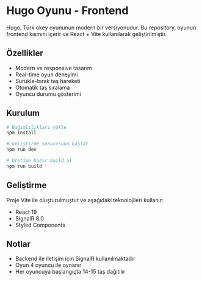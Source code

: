 # Hugo Oyunu - Frontend

Hugo, Türk okey oyununun modern bir versiyonudur. Bu repository, oyunun frontend kısmını içerir ve React + Vite kullanılarak geliştirilmiştir.

## Özellikler

- Modern ve responsive tasarım
- Real-time oyun deneyimi
- Sürükle-bırak taş hareketi
- Otomatik taş sıralama
- Oyuncu durumu gösterimi

## Kurulum

```bash
# Bağımlılıkları yükle
npm install

# Geliştirme sunucusunu başlat
npm run dev

# Üretime hazır build al
npm run build
```

## Geliştirme

Proje Vite ile oluşturulmuştur ve aşağıdaki teknolojileri kullanır:
- React 19
- SignalR 8.0
- Styled Components

## Notlar

- Backend ile iletişim için SignalR kullanılmaktadır
- Oyun 4 oyuncu ile oynanır
- Her oyuncuya başlangıçta 14-15 taş dağıtılır
